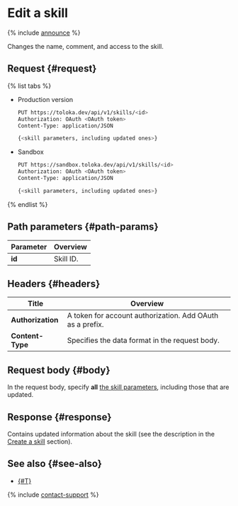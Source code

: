 # Edit a skill

{% include [announce](../_includes/announce.md) %}

Changes the name, comment, and access to the skill.

## Request {#request}

{% list tabs %}

- Production version

    ```bash
    PUT https://toloka.dev/api/v1/skills/<id>
    Authorization: OAuth <OAuth token>
    Content-Type: application/JSON

    {<skill parameters, including updated ones>}
    ```

- Sandbox

    ```bash
    PUT https://sandbox.toloka.dev/api/v1/skills/<id>
    Authorization: OAuth <OAuth token>
    Content-Type: application/JSON

    {<skill parameters, including updated ones>}
    ```

{% endlist %}

## Path parameters {#path-params}

Parameter | Overview
----- | -----
**id** | Skill ID.

## Headers {#headers}

Title | Overview
----- | -----
**Authorization** | A token for account authorization. Add OAuth as a prefix.
**Content-Type** | Specifies the data format in the request body.

## Request body {#body}

In the request body, specify **all** [the skill parameters](create-skill.md#body), including those that are updated.

## Response {#response}

Contains updated information about the skill (see the description in the [Create a skill](create-skill.md#response) section).

## See also {#see-also}

- [{#T}](../../guide/concepts/nav-edit.md)

{% include [contact-support](../../guide/_includes/contact-support.md) %}